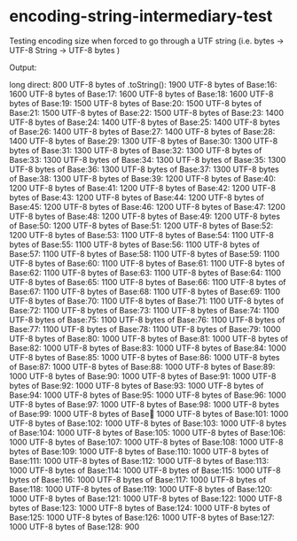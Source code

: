 encoding-string-intermediary-test
=================================

Testing encoding size when forced to go through a UTF string  (i.e. bytes -> UTF-8 String -> UTF-8 bytes )

Output:

long direct:                800
UTF-8 bytes of .toString(): 1900
UTF-8 bytes of Base:16:     1600
UTF-8 bytes of Base:17:     1600
UTF-8 bytes of Base:18:     1600
UTF-8 bytes of Base:19:     1500
UTF-8 bytes of Base:20:     1500
UTF-8 bytes of Base:21:     1500
UTF-8 bytes of Base:22:     1500
UTF-8 bytes of Base:23:     1400
UTF-8 bytes of Base:24:     1400
UTF-8 bytes of Base:25:     1400
UTF-8 bytes of Base:26:     1400
UTF-8 bytes of Base:27:     1400
UTF-8 bytes of Base:28:     1400
UTF-8 bytes of Base:29:     1300
UTF-8 bytes of Base:30:     1300
UTF-8 bytes of Base:31:     1300
UTF-8 bytes of Base:32:     1300
UTF-8 bytes of Base:33:     1300
UTF-8 bytes of Base:34:     1300
UTF-8 bytes of Base:35:     1300
UTF-8 bytes of Base:36:     1300
UTF-8 bytes of Base:37:     1300
UTF-8 bytes of Base:38:     1300
UTF-8 bytes of Base:39:     1200
UTF-8 bytes of Base:40:     1200
UTF-8 bytes of Base:41:     1200
UTF-8 bytes of Base:42:     1200
UTF-8 bytes of Base:43:     1200
UTF-8 bytes of Base:44:     1200
UTF-8 bytes of Base:45:     1200
UTF-8 bytes of Base:46:     1200
UTF-8 bytes of Base:47:     1200
UTF-8 bytes of Base:48:     1200
UTF-8 bytes of Base:49:     1200
UTF-8 bytes of Base:50:     1200
UTF-8 bytes of Base:51:     1200
UTF-8 bytes of Base:52:     1200
UTF-8 bytes of Base:53:     1100
UTF-8 bytes of Base:54:     1100
UTF-8 bytes of Base:55:     1100
UTF-8 bytes of Base:56:     1100
UTF-8 bytes of Base:57:     1100
UTF-8 bytes of Base:58:     1100
UTF-8 bytes of Base:59:     1100
UTF-8 bytes of Base:60:     1100
UTF-8 bytes of Base:61:     1100
UTF-8 bytes of Base:62:     1100
UTF-8 bytes of Base:63:     1100
UTF-8 bytes of Base:64:     1100
UTF-8 bytes of Base:65:     1100
UTF-8 bytes of Base:66:     1100
UTF-8 bytes of Base:67:     1100
UTF-8 bytes of Base:68:     1100
UTF-8 bytes of Base:69:     1100
UTF-8 bytes of Base:70:     1100
UTF-8 bytes of Base:71:     1100
UTF-8 bytes of Base:72:     1100
UTF-8 bytes of Base:73:     1100
UTF-8 bytes of Base:74:     1100
UTF-8 bytes of Base:75:     1100
UTF-8 bytes of Base:76:     1100
UTF-8 bytes of Base:77:     1100
UTF-8 bytes of Base:78:     1100
UTF-8 bytes of Base:79:     1000
UTF-8 bytes of Base:80:     1000
UTF-8 bytes of Base:81:     1000
UTF-8 bytes of Base:82:     1000
UTF-8 bytes of Base:83:     1000
UTF-8 bytes of Base:84:     1000
UTF-8 bytes of Base:85:     1000
UTF-8 bytes of Base:86:     1000
UTF-8 bytes of Base:87:     1000
UTF-8 bytes of Base:88:     1000
UTF-8 bytes of Base:89:     1000
UTF-8 bytes of Base:90:     1000
UTF-8 bytes of Base:91:     1000
UTF-8 bytes of Base:92:     1000
UTF-8 bytes of Base:93:     1000
UTF-8 bytes of Base:94:     1000
UTF-8 bytes of Base:95:     1000
UTF-8 bytes of Base:96:     1000
UTF-8 bytes of Base:97:     1000
UTF-8 bytes of Base:98:     1000
UTF-8 bytes of Base:99:     1000
UTF-8 bytes of Base:100:     1000
UTF-8 bytes of Base:101:     1000
UTF-8 bytes of Base:102:     1000
UTF-8 bytes of Base:103:     1000
UTF-8 bytes of Base:104:     1000
UTF-8 bytes of Base:105:     1000
UTF-8 bytes of Base:106:     1000
UTF-8 bytes of Base:107:     1000
UTF-8 bytes of Base:108:     1000
UTF-8 bytes of Base:109:     1000
UTF-8 bytes of Base:110:     1000
UTF-8 bytes of Base:111:     1000
UTF-8 bytes of Base:112:     1000
UTF-8 bytes of Base:113:     1000
UTF-8 bytes of Base:114:     1000
UTF-8 bytes of Base:115:     1000
UTF-8 bytes of Base:116:     1000
UTF-8 bytes of Base:117:     1000
UTF-8 bytes of Base:118:     1000
UTF-8 bytes of Base:119:     1000
UTF-8 bytes of Base:120:     1000
UTF-8 bytes of Base:121:     1000
UTF-8 bytes of Base:122:     1000
UTF-8 bytes of Base:123:     1000
UTF-8 bytes of Base:124:     1000
UTF-8 bytes of Base:125:     1000
UTF-8 bytes of Base:126:     1000
UTF-8 bytes of Base:127:     1000
UTF-8 bytes of Base:128:     900

